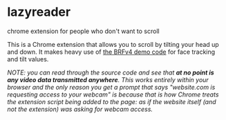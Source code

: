 # lazyreader
chrome extension for people who don't want to scroll


This is a Chrome extension that allows you to scroll by tilting your head up and down. It makes heavy use of 
[the BRFv4 demo code](http://www.tastenkunst.com/) for face tracking and tilt values.

*NOTE: you can read through the source code and see that **at no point is any video data transmitted anywhere**. This works
entirely within your browser and the only reason you get a prompt that says "website.com is requesting
access to your webcam" is because that is how Chrome treats the extension script being added to the page: as if the website itself 
(and not the extension) was asking for webcam access.*
